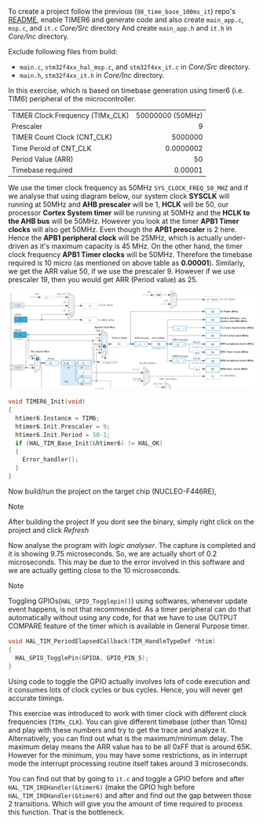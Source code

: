 To create a project follow the previous (`08_time_base_100ms_it`) repo's [README](https://github.com/noargs/ARM-cortex-m-adc-timers-pwm-can-lowpower/tree/main/08_time_base_100ms_it), enable TIMER6 and generate code and also create `main_app.c`, `msp.c`, and `it.c` _Core/Src_ directory And create `main_app.h` and `it.h` in _Core/Inc_ directory.     
      
Exclude following files from build:
- `main.c`, `stm32f4xx_hal_msp.c`, and `stm32f4xx_it.c` in _Core/Src_ directory.
- `main.h`, `stm32f4xx_it.h` in _Core/Inc_ directory.       

In this exercise, which is based on timebase generation using timer6 (i.e. TIM6) peripheral of the microcontroller.     

|              |              |    
|:-------------|-------------:|     
| TIMER Clock Frequency (TIMx_CLK) | 50000000 (50MHz) |   
| Prescaler | 9 |   
| TIMER Count Clock (CNT_CLK) | 5000000 |    
| Time Peroid of CNT_CLK | 0.0000002 |   
| Period Value (ARR) | 50 |      
| Timebase required | 0.00001 |        
     
We use the timer clock frequency as 50MHz `SYS_CLOCK_FREQ_50_MHZ` and if we analyse that using diagram below, our system clock **SYSCLK** will running at 50MHz and **AHB prescaler** will be 1, **HCLK** will be 50, our processor **Cortex System timer** will be running at 50MHz and the **HCLK to the AHB bus** will be 50MHz. However you look at the timer **APB1 Timer clocks** will also get 50MHz. Even though the **APB1 prescaler** is 2 here. Hence the **APB1 peripheral clock** will be 25MHz, which is actually under-driven as it's maximum capacity is 45 MHz. On the other hand, the timer clock frequency **APB1 Timer clocks** will be 50MHz. Therefore the timebase required is 10 micro (as mentioned on above table as **0.00001**). Similarly, we get the ARR value 50, if we use the prescaler 9. However if we use prescaler 19, then you would get ARR (Period value) as 25.      
     
<img src="../images/clock_configuration.png" alt="Clock Configuration of 50MHz">     

```c
void TIMER6_Init(void)
{
  htimer6.Instance = TIM6;
  htimer6.Init.Prescaler = 9;
  htimer6.Init.Period = 50-1;
  if (HAL_TIM_Base_Init(&htimer6) != HAL_OK)
  {
	Error_handler();
  }
}
```          
     
Now build/run the project on the target chip (NUCLEO-F446RE),      
     
> [!NOTE]     
> After building the project If you dont see the binary, simply right click on the project and click _Refresh_     
     
Now analyse the program with _logic analyser_. The capture is completed and it is showing 9.75 microseconds. So, we are actually short of 0.2 microseconds. This may be due to the error involved in this software and we are actually getting close to the 10 microseconds.      
       
> [!NOTE]      
> Toggling GPIOs(`HAL_GPIO_Togglepin()`) using softwares, whenever update event happens, is not that recommended. As a timer peripheral can do that automatically without using any code, for that we have to use OUTPUT COMPARE feature of the timer which is available in General Purpose timer.     
      
```c
void HAL_TIM_PeriodElapsedCallback(TIM_HandleTypeDef *htim)
{
  HAL_GPIO_TogglePin(GPIOA, GPIO_PIN_5);
}
```        
     
Using code to toggle the GPIO actually involves lots of code execution and it consumes lots of clock cycles or bus cycles. Hence, you will never get accurate timings.     
     
This exercise was introduced to work with timer clock with different clock frequencies (`TIMx_CLK`). You can give different timebase (other than 10ms) and play with these numbers and try to get the trace and analyze it. Alternatively, you can find out what is the maximum/minimum delay. The maximum delay means the ARR value has to be all 0xFF that is around 65K. However for the minimum, you may have some restrictions, as in interrupt mode the interrupt processing routine itself takes around 3 microseconds.      
      
You can find out that by going to `it.c` and toggle a GPIO before and after `HAL_TIM_IRQHandler(&timer6)` (make the GPIO high before `HAL_TIM_IRQHandler(&timer6)` and after  and find out the gap between those 2 transitions. Which will give you the amount of time required to process this function. That is the bottleneck.